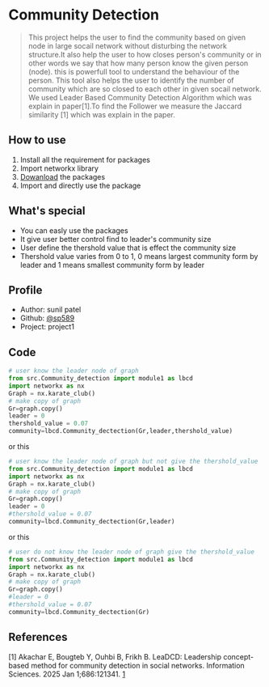 # Community Detection 
>This project helps the user to find the community based on given node in large socail network without disturbing the network structure.It also help the user to how closes person's community or in other words we say that how many person know the given person (node). this is powerfull tool to understand the behaviour of the person. This tool also helps the user to identify the number of community which are so closed to each other in given socail network. We used Leader Based Community Detection Algorithm which was explain in paper[1].To find the Follower we measure the Jaccard similarity [1] which was explain in the paper.

## How to use 
1. Install all the requirement for packages
2. Import networkx library
3. [Dowanload](https://github.com/sp589/project1.git) the packages 
4. Import and directly use the package

## What's special
- You can easly use the packages 
- It give user better control find to leader's community size 
- User define the thershold value that is effect the community size 
- Thershold value varies from 0 to 1, 0 means largest community form by leader and 1 means smallest community form by leader

## Profile
- Author: sunil patel
- Github: [@sp589](https://github.com/sp589/project1.git)
- Project: project1

## Code 
```python
# user know the leader node of graph
from src.Community_detection import module1 as lbcd
import networkx as nx
Graph = nx.karate_club()
# make copy of graph
Gr=graph.copy()
leader = 0
thershold_value = 0.07
community=lbcd.Community_dectection(Gr,leader,thershold_value)
```
or this
```python
# user know the leader node of graph but not give the thershold_value
from src.Community_detection import module1 as lbcd
import networkx as nx
Graph = nx.karate_club()
# make copy of graph
Gr=graph.copy()
leader = 0
#thershold_value = 0.07
community=lbcd.Community_dectection(Gr,leader)
```
or this

```python
# user do not know the leader node of graph give the thershold_value
from src.Community_detection import module1 as lbcd
import networkx as nx
Graph = nx.karate_club()
# make copy of graph
Gr=graph.copy()
#leader = 0
#thershold_value = 0.07
community=lbcd.Community_dectection(Gr)
```
## References
[1] Akachar E, Bougteb Y, Ouhbi B, Frikh B. LeaDCD: Leadership concept-based method for community detection in social networks. Information Sciences. 2025 Jan 1;686:121341.
[1](https://doi.org/10.1016/j.ins.2024.121341)
